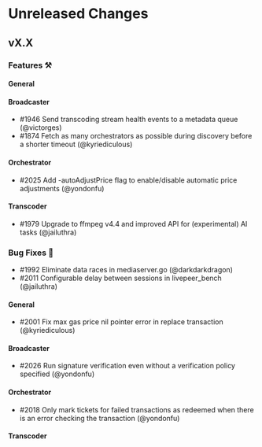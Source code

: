 # Unreleased Changes

## vX.X

### Features ⚒

#### General

#### Broadcaster

- \#1946 Send transcoding stream health events to a metadata queue (@victorges)
- \#1874 Fetch as many orchestrators as possible during discovery before a shorter timeout (@kyriediculous)

#### Orchestrator

- \#2025 Add -autoAdjustPrice flag to enable/disable automatic price adjustments (@yondonfu)

#### Transcoder

- \#1979 Upgrade to ffmpeg v4.4 and improved API for (experimental) AI tasks (@jailuthra)

### Bug Fixes 🐞

- \#1992 Eliminate data races in mediaserver.go (@darkdarkdragon)
- \#2011 Configurable delay between sessions in livepeer_bench (@jailuthra)

#### General

- \#2001 Fix max gas price nil pointer error in replace transaction (@kyriediculous)

#### Broadcaster

- \#2026 Run signature verification even without a verification policy specified (@yondonfu)

#### Orchestrator

- \#2018 Only mark tickets for failed transactions as redeemed when there is an error checking the transaction (@yondonfu)

#### Transcoder
